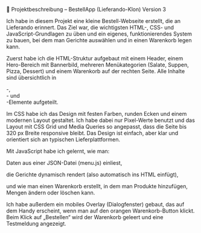 📝 Projektbeschreibung – BestellApp (Lieferando-Klon) Version 3

Ich habe in diesem Projekt eine kleine Bestell-Webseite erstellt, die an Lieferando erinnert.
Das Ziel war, die wichtigsten HTML-, CSS- und JavaScript-Grundlagen zu üben und ein eigenes, funktionierendes System zu bauen, bei dem man Gerichte auswählen und in einen Warenkorb legen kann.

Zuerst habe ich die HTML-Struktur aufgebaut mit einem Header, einem Hero-Bereich mit Bannerbild, mehreren Menükategorien (Salate, Suppen, Pizza, Dessert) und einem Warenkorb auf der rechten Seite.
Alle Inhalte sind übersichtlich in <section>-, <div>- und <article>-Elemente aufgeteilt.

Im CSS habe ich das Design mit festen Farben, runden Ecken und einem modernen Layout gestaltet.
Ich habe dabei nur Pixel-Werte benutzt und das Layout mit CSS Grid und Media Queries so angepasst, dass die Seite bis 320 px Breite responsive bleibt.
Das Design ist einfach, aber klar und orientiert sich an typischen Lieferplattformen.

Mit JavaScript habe ich gelernt, wie man:

Daten aus einer JSON-Datei (menu.js) einliest,

die Gerichte dynamisch rendert (also automatisch ins HTML einfügt),

und wie man einen Warenkorb erstellt, in dem man Produkte hinzufügen, Mengen ändern oder löschen kann.

Ich habe außerdem ein mobiles Overlay (Dialogfenster) gebaut, das auf dem Handy erscheint, wenn man auf den orangen Warenkorb-Button klickt.
Beim Klick auf „Bestellen“ wird der Warenkorb geleert und eine Testmeldung angezeigt.


